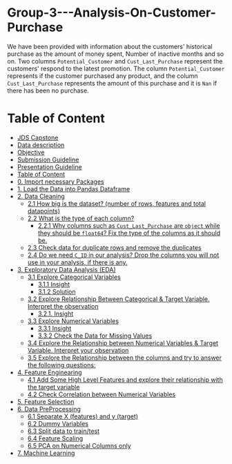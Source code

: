 # Group-3---Analysis-On-Customer-Purchase

We have been provided with information about the customers' historical purchase as the amount of money spent, Number of inactive months and so on. Two columns `Potential_Customer` and `Cust_Last_Purchase` represent the customers' respond to the latest promotion. The column `Potential_Customer` represents if the customer purchased any product, and the column `Cust_Last_Purchase` represents the amount of this purchase and it is `Nan` if there has been no purchase.

# Table of Content

- [JDS Capstone](#JDS-Capstone)
- [Data description](#Data-description)
- [Objective](#Objective)
- [Submission Guideline](#Submission-Guideline)
- [Presentation Guideline](#Presentation-Guideline)
- [Table of Content](#Table-of-Content)
- [0. Import necessary Packages](#-<font-color=green-0.-Import-necessary-Packages<font>)
- [1. Load the Data into Pandas Dataframe](#<font-color=green-1.-Load-the-Data-into-Pandas-Dataframe<font>)
- [2. Data Cleaning](#<font-color=green2.-Data-Cleaning<font>)
    - [2.1 How big is the dataset? (number of rows, features and total datapoints)](#2.1-How-big-is-the-dataset?-(number-of-rows,-features-and-total-datapoints))
    - [2.2 What is the type of each column?](#2.2-What-is-the-type-of-each-column?)
        - [2.2.1 Why columns such as `Cust_Last_Purchase` are `object` while they should be `float64`? Fix the type of the columns as it should be.](#2.2.1-Why-columns-such-as-`Cust_Last_Purchase`-are-`object`-while-they-should-be-`float64`?-Fix-the-type-of-the-columns-as-it-should-be.)
    - [2.3 Check data for duplicate rows and remove the duplicates](#2.3-Check-data-for-duplicate-rows-and-remove-the-duplicates)
    - [2.4 Do we need `C_ID` in our analysis? Drop the columns you will not use in your analysis, if there is any.](#2.4-Do-we-need-`C_ID`-in-our-analysis?-Drop-the-columns-you-will-not-use-in-your-analysis,-if-there-is-any.)
- [3. Exploratory Data Analysis (EDA)](#<font-color=green3.-Exploratory-Data-Analysis-(EDA)<font>)
    - [3.1 Explore Categorical Variables](#3.1-Explore-Categorical-Variables)
        - [3.1.1 Insight](#3.1.1-Insight)
        - [3.1.2 Solution](#3.1.2-Solution)
    - [3.2 Explore Relationship Between Categorical & Target Variable. Interpret the observation](#3.2-Explore-Relationship-Between-Categorical-&-Target-Variable.-Interpret-the-observation)
        - [3.2.1. Insight](#3.2.1.-Insight)
    - [3.3 Explore Numerical Variables](#3.3-Explore-Numerical-Variables)
        - [3.3.1 Insight](#3.3.1-Insight)
        - [3.3.2 Check the Data for Missing Values](#3.3.2-Check-the-Data-for-Missing-Values)
    - [3.4 Explore the Relationship between Numerical Variables & Target Variable. Interpret your observation](#3.4-Explore-the-Relationship-between-Numerical-Variables-&-Target-Variable.-Interpret-your-observation)
    - [3.5 Explore the Relationship between the columns and try to answer the following questions:](#3.5-Explore-the-Relationship-between-the-columns-and-try-to-answer-the-following-questions:)
- [4. Feature Enginearing](#<font-color=green4.-Feature-Enginearing<font)
    - [4.1 Add Some High Level Features and explore their relationship with the target variable](#4.1-Add-Some-High-Level-Features-and-explore-their-relationship-with-the-target-variable)
    - [4.2 Check Correlation between Numerical Variables](#4.2-Check-Correlation-between-Numerical-Variables)
- [5. Feature Selection](#<font-color=green5.-Feature-Selection<font)
- [6. Data PreProcessing](#<font-color=green6.-Data-PreProcessing<font)
    - [6.1 Separate X (features) and y (target)](#6.1-Separate-X-(features)-and-y-(target))
    - [6.2 Dummy Variables](#6.2-Dummy-Variables)
    - [6.3 Split data to train/test](#6.3-Split-data-to-train/test)
    - [6.4 Feature Scaling](#6.4-Feature-Scaling)
    - [6.5 PCA on Numerical Columns only](#6.5-PCA-on-Numerical-Columns-only)
- [7. Machine Learning](#<font-color=green7.-Machine-Learning<font)
